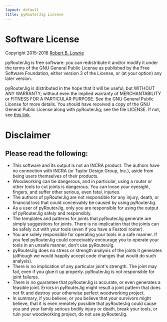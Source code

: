 ```yaml
---
layout: default
title: pyRouterJig License
---
```


Software License
================

Copyright 2015-2016 [Robert B. Lowrie](https://github.com/lowrie)

pyRouterJig is free software: you can redistribute it and/or modify it under
the terms of the GNU General Public License as published by the Free Software
Foundation, either version 3 of the License, or (at your option) any later
version.

pyRouterJig is distributed in the hope that it will be useful, but WITHOUT
ANY WARRANTY; without even the implied warranty of MERCHANTABILITY or
FITNESS FOR A PARTICULAR PURPOSE.  See the GNU General Public License for
more details. You should have received a copy of the GNU General Public
License along with pyRouterJig; see the file LICENSE. If not, see 
[this link](http://www.gnu.org/licenses/).

Disclaimer
==========

Please read the following:
--------------------------

* This software and its output is not an INCRA product.  The authors have no
connection with INCRA (or Taylor Design Group, Inc.), aside from being users
themselves of their products.
* Woodworking can be dangerous, and in particular, using a router or other tools
to cut joints is dangerous.  You can loose your eyesight, fingers, and suffer
other serious, even fatal, injuries.
* The authors of pyRouterJig are not responsible for any injury,
death, or financial loss that could conceivably be caused by using
pyRouterJig.
* As a user of pyRouterJig, only you are responsible for using the
output of pyRouterJig safely and responsibly.
* The templates and patterns for joints that pyRouterJig  generate are
simply suggestions for joints.  There is no implication that the joints can be
safely cut with your tools (even if you have a Festool router).
* You are solely responsible for operating your tools in a safe manner.  If
you feel pyRouterJig could conceivably encourage you to operate your tools in
an unsafe manner, don\'t use pyRouterJig.
* pyRouterJig does no stress or strength
analysis of the joints it generates (although we would happily accept code
changes that would do such analysis).
* There is no implication of any
particular joint\'s strength.  The joint may fail, even if you glue it up
properly. pyRouterJig is not responsible for joint failures.
* There is no guarantee that pyRouterJig is accurate, or even generates a
feasible joint.  Errors in pyRouterJig might result a joint pattern that does
not fit and destroy your otherwise perfect woodworking project.
* In summary, if you believe, or you believe that your survivors might believe,
that it is even remotely possible that pyRouterJig could cause you and your
family serious bodily injury or death, break your tools, or ruin your
woodworking project, do not use pyRouterJig.
